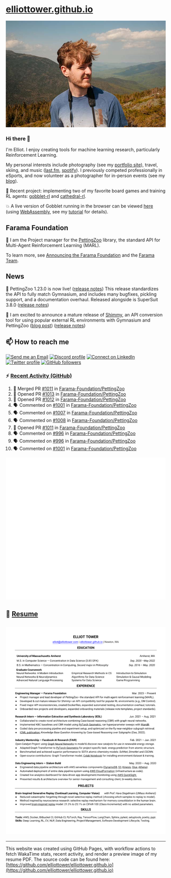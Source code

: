 # [elliottower.github.io](https://github.com/elliottower/elliottower.github.io)

[![A wild Elliot on Mt Washington](https://raw.githubusercontent.com/elliottower/elliottower.github.io/main/src/jpg/DSCF7539-600px.jpg?raw=true)](https://raw.githubusercontent.com/elliottower/elliottower.github.io/main/src/jpg/DSCF7539.jpg?raw=true)

### Hi there 👋

I'm Elliot. I enjoy creating tools for machine learning research, particularly Reinforcement Learning.

My personal interests include photography (see my [portfolio site](https://www.elliottower.com/)), travel, skiing, and music ([last.fm](https://www.last.fm/user/ajsdlfkwer), [spotify](https://open.spotify.com/user/12132818380)). I previously competed professionally in eSports, and now volunteer as a photographer for in-person events (see my [blog](https://www.elliottower.com/stories/?category=events)).

🤖 Recent project: implementing two of my favorite board games and training RL agents: [gobblet-rl](https://github.com/elliottower/gobblet-rl) and [cathedral-rl](https://github.com/elliottower/cathedral-rl). 

💥 A live version of Gobblet running in the browser can be viewed [here](https://elliottower.github.io/gobblet-rl/) (using [WebAssembly](https://webassembly.org/), see my [tutorial](https://github.com/elliottower/gobblet-rl/blob/main/tutorials/WebAssembly/web_assembly.md) for details).

## Farama Foundation

🚀 I am the Project manager for the [PettingZoo](https://github.com/Farama-Foundation/PettingZoo) library, the standard API for Multi-Agent Reinforcement Learning (MARL). 

To learn more, see [Announcing the Farama Foundation](https://farama.org/Announcing-The-Farama-Foundation) and the [Farama Team](https://farama.org/team).

## News

🎉 PettingZoo 1.23.0 is now live! ([release notes](https://github.com/Farama-Foundation/PettingZoo/releases/tag/1.23.0)) This release standardizes the API to fully match Gymnasium, and includes many bugfixes, pickling support, and a documentation overhaul. Released alongside is SuperSuit 3.8.0 ([release notes](https://github.com/Farama-Foundation/SuperSuit/releases/tag/3.8.0)) 

<!-- ![GitHub Release Date](https://img.shields.io/github/release-date/Farama-Foundation/PettingZoo) -->

🎉 I am excited to announce a mature release of [Shimmy](https://github.com/Farama-Foundation/Shimmy), an API conversion tool for using popular external RL environments with Gymnasium and PettingZoo ([blog post](https://farama.org/Announcing-Shimmy)) ([release notes](https://github.com/Farama-Foundation/Shimmy/releases/tag/v1.0.0)) 

## 📫 How to reach me

 [![Send me an Email](https://img.shields.io/badge/email-elliot%40elliottower.com-blue)](mailto:elliot@elliottower.com)
 [![Discord profile](https://img.shields.io/badge/Discord-7289DA?style=flat&logo=discord&logoColor=white)](https://discord.com/users/83091537923145728)
 [![Connect on LinkedIn](https://img.shields.io/badge/--linkedin?label=LinkedIn&logo=LinkedIn&style=social)](https://www.linkedin.com/in/elliot-tower)
 [![Twitter profile](https://img.shields.io/twitter/follow/elliottower?style=social)](https://twitter.com/ElliotTower/)
 [![GitHub followers](https://img.shields.io/github/followers/elliottower?style=social)](https://github.com/elliottower/)

### ⚡ [Recent Activity (GitHub)](https://github.com/elliottower)

<!--START_SECTION:activity-->
1. 🎉 Merged PR [#1011](https://github.com/Farama-Foundation/PettingZoo/pull/1011) in [Farama-Foundation/PettingZoo](https://github.com/Farama-Foundation/PettingZoo)
2. 💪 Opened PR [#1013](https://github.com/Farama-Foundation/PettingZoo/pull/1013) in [Farama-Foundation/PettingZoo](https://github.com/Farama-Foundation/PettingZoo)
3. 💪 Opened PR [#1012](https://github.com/Farama-Foundation/PettingZoo/pull/1012) in [Farama-Foundation/PettingZoo](https://github.com/Farama-Foundation/PettingZoo)
4. 🗣 Commented on [#1001](https://github.com/Farama-Foundation/PettingZoo/issues/1001) in [Farama-Foundation/PettingZoo](https://github.com/Farama-Foundation/PettingZoo)
5. 🗣 Commented on [#1007](https://github.com/Farama-Foundation/PettingZoo/issues/1007) in [Farama-Foundation/PettingZoo](https://github.com/Farama-Foundation/PettingZoo)
6. 🗣 Commented on [#1008](https://github.com/Farama-Foundation/PettingZoo/issues/1008) in [Farama-Foundation/PettingZoo](https://github.com/Farama-Foundation/PettingZoo)
7. 💪 Opened PR [#1011](https://github.com/Farama-Foundation/PettingZoo/pull/1011) in [Farama-Foundation/PettingZoo](https://github.com/Farama-Foundation/PettingZoo)
8. 🗣 Commented on [#996](https://github.com/Farama-Foundation/PettingZoo/issues/996) in [Farama-Foundation/PettingZoo](https://github.com/Farama-Foundation/PettingZoo)
9. 🗣 Commented on [#996](https://github.com/Farama-Foundation/PettingZoo/issues/996) in [Farama-Foundation/PettingZoo](https://github.com/Farama-Foundation/PettingZoo)
10. 🗣 Commented on [#1001](https://github.com/Farama-Foundation/PettingZoo/issues/1001) in [Farama-Foundation/PettingZoo](https://github.com/Farama-Foundation/PettingZoo)
<!--END_SECTION:activity-->


<picture>
  <a href="https://metrics.lecoq.io/insights?user=elliottower">
   <img src="/github-metrics.svg" alt="Metrics">
  </a>
</picture>

## 📄 [Resume](https://elliottower.github.io/src/pdf/resume.pdf)

<!-- PDF-TO-MARKDOWN:START -->
![Page 1](src/png/page1.png "Page 1")
---
<!-- PDF-TO-MARKDOWN:END -->

----

This website was created using GitHub Pages, with workflow actions to fetch WakaTime stats, recent activity, and render a preview image of my resume PDF. The source code can be found here: [https://github.com/elliottower/elliottower.github.io](https://github.com/elliottower/elliottower.github.io)
